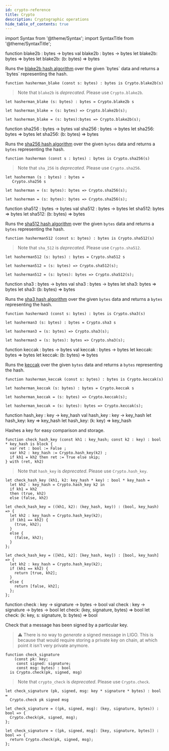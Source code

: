 ```yaml
---
id: crypto-reference
title: Crypto
description: Cryptographic operations
hide_table_of_contents: true
---
```


import Syntax from '@theme/Syntax';
import SyntaxTitle from '@theme/SyntaxTitle';

<SyntaxTitle syntax="pascaligo">
function blake2b : bytes -> bytes
</SyntaxTitle>
<SyntaxTitle syntax="cameligo">
val blake2b : bytes -> bytes
</SyntaxTitle>
<SyntaxTitle syntax="reasonligo">
let blake2b: bytes => bytes
</SyntaxTitle>
<SyntaxTitle syntax="jsligo">
let blake2b: (b: bytes) => bytes
</SyntaxTitle>

Runs the [blake2b hash algorithm](https://en.wikipedia.org/wiki/BLAKE_(hash_function)#BLAKE2)
over the given `bytes` data and returns a `bytes` representing the hash.



<Syntax syntax="pascaligo">

```pascaligo
function hasherman_blake (const s: bytes) : bytes is Crypto.blake2b(s)
```

> Note that `blake2b` is *deprecated*. Please use `Crypto.blake2b`.

</Syntax>
<Syntax syntax="cameligo">

```cameligo
let hasherman_blake (s: bytes) : bytes = Crypto.blake2b s
```



</Syntax>
<Syntax syntax="reasonligo">

```reasonligo
let hasherman_blake = (s: bytes) => Crypto.blake2b(s);
```

</Syntax>
<Syntax syntax="jsligo">

```jsligo
let hasherman_blake = (s: bytes):bytes => Crypto.blake2b(s);
```

</Syntax>

<SyntaxTitle syntax="pascaligo">
function sha256 : bytes -> bytes
</SyntaxTitle>
<SyntaxTitle syntax="cameligo">
val sha256 : bytes -> bytes
</SyntaxTitle>
<SyntaxTitle syntax="reasonligo">
let sha256: bytes => bytes
</SyntaxTitle>
<SyntaxTitle syntax="jsligo">
let sha256: (b: bytes) => bytes
</SyntaxTitle>

Runs the [sha256 hash algorithm](https://en.wikipedia.org/wiki/SHA-2) over the given
`bytes` data and returns a `bytes` representing the hash.



<Syntax syntax="pascaligo">

```pascaligo
function hasherman (const s : bytes) : bytes is Crypto.sha256(s)
```

> Note that `sha_256` is *deprecated*. Please use `Crypto.sha256`.

</Syntax>
<Syntax syntax="cameligo">

```cameligo
let hasherman (s : bytes) : bytes =
   Crypto.sha256 s
```

</Syntax>
<Syntax syntax="reasonligo">

```reasonligo
let hasherman = (s: bytes): bytes => Crypto.sha256(s);
```

</Syntax>
<Syntax syntax="jsligo">

```jsligo
let hasherman = (s: bytes): bytes => Crypto.sha256(s);
```

</Syntax>

<SyntaxTitle syntax="pascaligo">
function sha512 : bytes -> bytes
</SyntaxTitle>
<SyntaxTitle syntax="cameligo">
val sha512 : bytes -> bytes
</SyntaxTitle>
<SyntaxTitle syntax="reasonligo">
let sha512: bytes => bytes
</SyntaxTitle>
<SyntaxTitle syntax="jsligo">
let sha512: (b: bytes) => bytes
</SyntaxTitle>

Runs the [sha512 hash algorithm](https://en.wikipedia.org/wiki/SHA-2) over the given
`bytes` data and returns a `bytes` representing the hash.



<Syntax syntax="pascaligo">

```pascaligo
function hasherman512 (const s: bytes) : bytes is Crypto.sha512(s)
```

> Note that `sha_512` is *deprecated*.  Please use `Crypto.sha512`.

</Syntax>
<Syntax syntax="cameligo">

```cameligo
let hasherman512 (s: bytes) : bytes = Crypto.sha512 s
```

</Syntax>
<Syntax syntax="reasonligo">

```reasonligo
let hasherman512 = (s: bytes) => Crypto.sha512(s);
```

</Syntax>
<Syntax syntax="jsligo">

```jsligo
let hasherman512 = (s: bytes): bytes => Crypto.sha512(s);
```

</Syntax>

<SyntaxTitle syntax="pascaligo">
function sha3 : bytes -> bytes
</SyntaxTitle>
<SyntaxTitle syntax="cameligo">
val sha3 : bytes -> bytes
</SyntaxTitle>
<SyntaxTitle syntax="reasonligo">
let sha3: bytes => bytes
</SyntaxTitle>
<SyntaxTitle syntax="jsligo">
let sha3: (b: bytes) => bytes
</SyntaxTitle>

Runs the [sha3 hash algorithm](https://en.wikipedia.org/wiki/SHA-3) over the given
`bytes` data and returns a `bytes` representing the hash.



<Syntax syntax="pascaligo">

```pascaligo
function hasherman3 (const s: bytes) : bytes is Crypto.sha3(s)
```

</Syntax>
<Syntax syntax="cameligo">

```cameligo
let hasherman3 (s: bytes) : bytes = Crypto.sha3 s
```

</Syntax>
<Syntax syntax="reasonligo">

```reasonligo
let hasherman3 = (s: bytes) => Crypto.sha3(s);
```

</Syntax>
<Syntax syntax="jsligo">

```jsligo
let hasherman3 = (s: bytes): bytes => Crypto.sha3(s);
```

</Syntax>
<SyntaxTitle syntax="pascaligo">
function keccak : bytes -> bytes
</SyntaxTitle>
<SyntaxTitle syntax="cameligo">
val keccak : bytes -> bytes
</SyntaxTitle>
<SyntaxTitle syntax="reasonligo">
let keccak: bytes => bytes
</SyntaxTitle>
<SyntaxTitle syntax="jsligo">
let keccak: (b: bytes) => bytes
</SyntaxTitle>

Runs the [keccak](https://en.wikipedia.org/wiki/keccak) over the given
`bytes` data and returns a `bytes` representing the hash.

<Syntax syntax="pascaligo">

```pascaligo
function hasherman_keccak (const s: bytes) : bytes is Crypto.keccak(s)
```

</Syntax>
<Syntax syntax="cameligo">

```cameligo
let hasherman_keccak (s: bytes) : bytes = Crypto.keccak s
```

</Syntax>
<Syntax syntax="reasonligo">

```reasonligo
let hasherman_keccak = (s: bytes) => Crypto.keccak(s);
```

</Syntax>
<Syntax syntax="jsligo">

```jsligo
let hasherman_keccak = (s: bytes): bytes => Crypto.keccak(s);
```

</Syntax>

<SyntaxTitle syntax="pascaligo">
function hash_key : key -> key_hash
</SyntaxTitle>
<SyntaxTitle syntax="cameligo">
val hash_key : key -> key_hash
</SyntaxTitle>
<SyntaxTitle syntax="reasonligo">
let hash_key: key => key_hash
</SyntaxTitle>
<SyntaxTitle syntax="jsligo">
let hash_key: (k: key) => key_hash
</SyntaxTitle>

Hashes a key for easy comparison and storage.



<Syntax syntax="pascaligo">

```pascaligo
function check_hash_key (const kh1 : key_hash; const k2 : key) : bool * key_hash is block {
  var ret : bool := False ;
  var kh2 : key_hash := Crypto.hash_key(k2) ;
  if kh1 = kh2 then ret := True else skip; 
} with (ret, kh2)
```

> Note that `hash_key` is *deprecated*. Please use `Crypto.hash_key`.

</Syntax>
<Syntax syntax="cameligo">

```cameligo
let check_hash_key (kh1, k2: key_hash * key) : bool * key_hash =
  let kh2 : key_hash = Crypto.hash_key k2 in
  if kh1 = kh2
  then (true, kh2)
  else (false, kh2)
```

</Syntax>
<Syntax syntax="reasonligo">

```reasonligo
let check_hash_key = ((kh1, k2): (key_hash, key)) : (bool, key_hash) => {
  let kh2 : key_hash = Crypto.hash_key(k2);
  if (kh1 == kh2) {
    (true, kh2);
  }
  else {
    (false, kh2);
  }
};
```

</Syntax>
<Syntax syntax="jsligo">

```jsligo
let check_hash_key = ([kh1, k2]: [key_hash, key]) : [bool, key_hash] => {
  let kh2 : key_hash = Crypto.hash_key(k2);
  if (kh1 == kh2) {
    return [true, kh2];
  }
  else {
    return [false, kh2];
  };
};
```

</Syntax>

<SyntaxTitle syntax="pascaligo">
function check : key -> signature -> bytes -> bool
</SyntaxTitle>
<SyntaxTitle syntax="cameligo">
val check : key -> signature -> bytes -> bool
</SyntaxTitle>
<SyntaxTitle syntax="reasonligo">
let check: (key, signature, bytes) => bool
</SyntaxTitle>
<SyntaxTitle syntax="jsligo">
let check: (k: key, s: signature, b: bytes) => bool
</SyntaxTitle>

Check that a message has been signed by a particular key.

> ⚠️ There is no way to *generate* a signed message in LIGO. This is because that would require storing a private key on chain, at which point it isn't very private anymore.



<Syntax syntax="pascaligo">

```pascaligo
function check_signature
    (const pk: key;
     const signed: signature;
     const msg: bytes) : bool
  is Crypto.check(pk, signed, msg)
```

> Note that `crypto_check` is *deprecated*. Please use `Crypto.check`.

</Syntax>
<Syntax syntax="cameligo">

```cameligo
let check_signature (pk, signed, msg: key * signature * bytes) : bool =
  Crypto.check pk signed msg
```

</Syntax>
<Syntax syntax="reasonligo">

```reasonligo
let check_signature = ((pk, signed, msg): (key, signature, bytes)) : bool => {
  Crypto.check(pk, signed, msg);
};
```

</Syntax>
<Syntax syntax="jsligo">

```jsligo
let check_signature = ([pk, signed, msg]: [key, signature, bytes]) : bool => {
  return Crypto.check(pk, signed, msg);
};
```

</Syntax>

